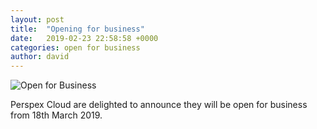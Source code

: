 ```yaml
---
layout: post
title:  "Opening for business"
date:   2019-02-23 22:58:58 +0000
categories: open for business
author: david
---
```


![Open for Business](https://perspex.cloud/img/11BBAA2F-C06E-41A7-8ED3-A96C369EE562.jpeg "Helter skelter")

Perspex Cloud are delighted to announce they will be open for business from 18th March 2019.
